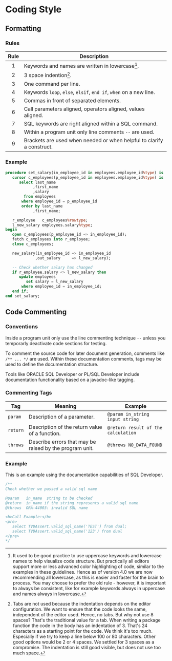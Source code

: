 # Coding Style

## Formatting

### Rules

Rule | Description
:--: | -----------
1    | Keywords and names are written in lowercase[^2].
2    | 3 space indention[^3].
3    | One command per line.
4    | Keywords `loop`, `else`, `elsif`, `end if`, `when` on a new line.
5    | Commas in front of separated elements.
6    | Call parameters aligned, operators aligned, values aligned.
7    | SQL keywords are right aligned within a SQL command.
8    | Within a program unit only line comments `--` are used.
9    | Brackets are used when needed or when helpful to clarify a construct. 

### Example

``` sql
procedure set_salary(in_employee_id in employees.employee_id%type) is
   cursor c_employees(p_employee_id in employees.employee_id%type) is
      select last_name
            ,first_name
            ,salary
        from employees
       where employee_id = p_employee_id
       order by last_name
            ,first_name;

   r_employee   c_employees%rowtype;
   l_new_salary employees.salary%type;
begin
   open c_employees(p_employee_id => in_employee_id);
   fetch c_employees into r_employee;
   close c_employees;

   new_salary(in_employee_id => in_employee_id
             ,out_salary     => l_new_salary);

   -- Check whether salary has changed
   if r_employee.salary <> l_new_salary then
      update employees
         set salary = l_new_salary
       where employee_id = in_employee_id;
   end if;
end set_salary;
```

## Code Commenting

### Conventions

Inside a program unit only use the line commenting technique `--` unless you temporarly deactivate code sections for testing.

To comment the source code for later document generation, comments like `/** ... */` are used. Within these documentation comments, tags may be used to define the documentation structure.

Tools like ORACLE SQL Developer or PL/SQL Developer include documentation functionality based on a javadoc-like tagging. 

### Commenting Tags

Tag      | Meaning                                                 | Example
-------- | ------------------------------------------------------- | -------
`param`  | Description of a parameter.                             | `@param in_string input string`
`return` | Description of the return value of a function.          | `@return result of the calculation`
`throws` | Describe errors that may be raised by the program unit. | `@throws NO_DATA_FOUND`

### Example

This is an example using the documentation capabilities of SQL Developer. 

``` sql
/**
Check whether we passed a valid sql name

@param   in_name  string to be checked
@return  in_name if the string represents a valid sql name
@throws  ORA-44003: invalid SQL name 

<b>Call Example:</b>
<pre>
   select TVDAssert.valid_sql_name('TEST') from dual;
   select TVDAssert.valid_sql_name('123') from dual
</pre>
*/
```

[^2]: 
    It used to be good practice to use uppercase keywords and lowercase names to help visualize code structure. 
    But practically all editors support more or less advanced color highlighting of code, similar to the examples in these guidelines. 
    Hence as of version 4.0 we are now recommending all lowercase, as this is easier and faster for the brain to process. 
    You may choose to prefer the old rule - however, it is important to always be consistent, like for example keywords always in uppercase and names always in lowercase.

[^3]: 
    Tabs are not used because the indentation depends on the editor configuration. 
    We want to ensure that the code looks the same, independent of the editor used. 
    Hence, no tabs. But why not use 8 spaces? That's the traditional value for a tab. 
    When writing a package function the code in the body has an indentation of 3. 
    That's 24 characters as a starting point for the code. We think it's too much. 
    Especially if we try to keep a line below 100 or 80 characters. Other good options 
    would be 2 or 4 spaces. We settled for 3 spaces as a compromise. 
    The indentation is still good visible, but does not use too much space.
